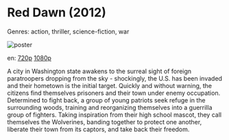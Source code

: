 # Red Dawn (2012)

Genres: action, thriller, science-fiction, war

![poster](http://image.tmdb.org/t/p/w500/tNkIfqiuWFYCUIiyVblar8rB1GV.jpg)

en:
  [720p](magnet:?xt=urn:btih:793119434CC7127B24C78B292DD129BCA73191F4&tr=udp://glotorrents.pw:6969/announce&tr=udp://tracker.opentrackr.org:1337/announce&tr=udp://torrent.gresille.org:80/announce&tr=udp://tracker.openbittorrent.com:80&tr=udp://tracker.coppersurfer.tk:6969&tr=udp://tracker.leechers-paradise.org:6969&tr=udp://p4p.arenabg.ch:1337&tr=udp://tracker.internetwarriors.net:1337)
  [1080p](magnet:?xt=urn:btih:AEBE9B5227318748452962D610F9057CDD10ACEA&tr=udp://glotorrents.pw:6969/announce&tr=udp://tracker.opentrackr.org:1337/announce&tr=udp://torrent.gresille.org:80/announce&tr=udp://tracker.openbittorrent.com:80&tr=udp://tracker.coppersurfer.tk:6969&tr=udp://tracker.leechers-paradise.org:6969&tr=udp://p4p.arenabg.ch:1337&tr=udp://tracker.internetwarriors.net:1337)
  


A city in Washington state awakens to the surreal sight of foreign paratroopers dropping from the sky - shockingly, the U.S. has been invaded and their hometown is the initial target. Quickly and without warning, the citizens find themselves prisoners and their town under enemy occupation. Determined to fight back, a group of young patriots seek refuge in the surrounding woods, training and reorganizing themselves into a guerrilla group of fighters. Taking inspiration from their high school mascot, they call themselves the Wolverines, banding together to protect one another, liberate their town from its captors, and take back their freedom.
